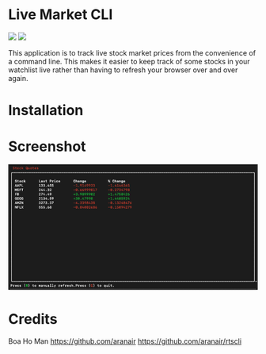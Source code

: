 # Live Market CLI
<a target="_blank" href="https://opensource.org/licenses/MIT" title="License: MIT"><img src="https://img.shields.io/badge/License-MIT-blue.svg"></a> <a target="_blank" href="http://makeapullrequest.com" title="PRs Welcome"><img src="https://img.shields.io/badge/PRs-welcome-brightgreen.svg"></a>

This application is to track live stock market prices from the convenience of a command line. This makes it easier to keep track of some stocks in your watchlist live rather than having to refresh your browser over and over again.

# Installation

# Screenshot
![Demo](https://github.com/VarunPius/livemarketcli/blob/master/docs/ScreenShot.png?raw=true "Demo")

# Credits
Boa Ho Man https://github.com/aranair https://github.com/aranair/rtscli
